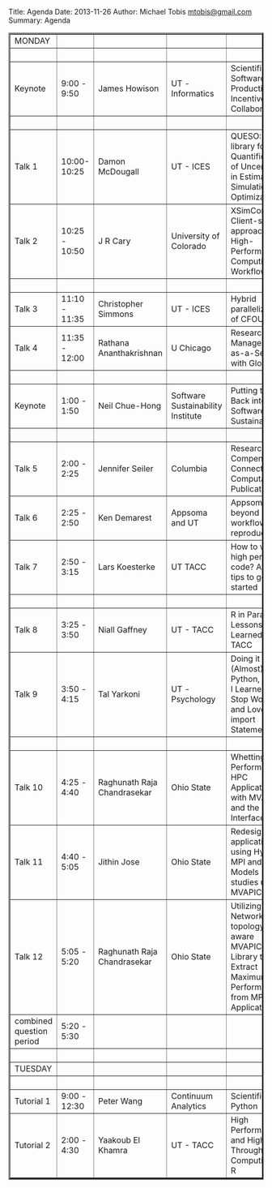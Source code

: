 Title: Agenda
Date: 2013-11-26
Author: Michael Tobis <mtobis@gmail.com>
Summary: Agenda

<table border = "3">
<tr><td>MONDAY</td><td>&nbsp;</td><td>&nbsp;</td><td>&nbsp;</td><td>&nbsp;</td></tr>
<tr><td>&nbsp;</td><td>&nbsp;</td><td>&nbsp;</td><td>&nbsp;</td><td>&nbsp;</td></tr>
<tr><td>Keynote</td><td>9:00 - 9:50</td><td>James Howison</td><td>UT - Informatics</td><td>Scientific Software Production: Incentives and Collaboration
</td></tr>
<tr><td>&nbsp;</td><td>&nbsp;</td><td>&nbsp;</td><td>&nbsp;</td><td>&nbsp;</td></tr>
<tr><td>Talk 1</td>
<td>10:00-10:25</td>
<td>Damon McDougall</td>
<td>UT - ICES</td><td>QUESO:  A C++ library for the Quantification of Uncertainty in Estimation Simulation and Optimization
</td></tr>
<tr><td>Talk 2</td><td>10:25 - 10:50</td><td>J R Cary</td><td>University of Colorado</td><td>XSimComposer: Client-server approach to High-Performance Computing Workflow
</td></tr>
<tr><td>&nbsp;</td><td>&nbsp;</td><td>&nbsp;</td><td>&nbsp;</td><td>&nbsp;</td></tr>
<tr><td>Talk 3</td><td>11:10 - 11:35</td><td>Christopher Simmons</td><td>UT - ICES</td><td>Hybrid parallelization of CFOUR
</td></tr>
<tr><td>Talk 4</td><td>11:35  - 12:00</td><td>Rathana Ananthakrishnan</td><td>U Chicago</td><td>Research Data Management-as-a-Service with Globus
</td></tr>
<tr><td>&nbsp;</td><td>&nbsp;</td><td>&nbsp;</td><td>&nbsp;</td><td>&nbsp;</td></tr>
<tr><td>Keynote</td><td>1:00 - 1:50</td><td>Neil Chue-Hong</td><td>Software Sustainability Institute</td><td>Putting the User Back into Software Sustainability
</td></tr>
<tr><td>&nbsp;</td><td>&nbsp;</td><td>&nbsp;</td><td>&nbsp;</td><td>&nbsp;</td></tr>
<tr><td>Talk 5</td><td>2:00 - 2:25</td><td>Jennifer Seiler</td><td>Columbia</td><td>Research Compendia: Connecting Computation to Publication
</td></tr>
<tr><td>Talk 6</td><td>2:25 - 2:50</td><td>Ken Demarest</td><td>Appsoma and UT</td><td>Appsoma - beyond workflows to reproducibility
</td></tr>
<tr><td>Talk 7</td><td>2:50 - 3:15</td><td>Lars Koesterke</td><td>UT TACC</td><td>How to write high performing code? A few tips to get you started
</td></tr>
<tr><td>&nbsp;</td><td>&nbsp;</td><td>&nbsp;</td><td>&nbsp;</td><td>&nbsp;</td></tr>
<tr><td>Talk 8</td><td>3:25 - 3:50</td>
<td>Niall Gaffney</td><td>UT - TACC</td><td>R in Parallel: Lessons Learned from TACC
</td></tr>
<tr><td>Talk 9</td><td>3:50 - 4:15</td><td>Tal Yarkoni</td><td>UT - Psychology</td><td> Doing it (Almost) All in Python, or How I Learned to Stop Worrying and Love the import Statement
</td></tr>
<tr><td>&nbsp;</td><td>&nbsp;</td><td>&nbsp;</td><td>&nbsp;</td><td>&nbsp;</td></tr>
<tr><td>Talk 10</td><td>4:25 - 4:40</td><td>Raghunath Raja
Chandrasekar</td><td>Ohio State</td><td>Whetting the Performance of HPC Applications with MVAPICH2 and the MPI-T Interface
</td></tr>
<tr><td>Talk 11</td><td>4:40 - 5:05</td><td>Jithin Jose</td><td>Ohio State</td><td>Redesigning applications using Hybrid MPI and PGAS Models - Case studies using MVAPICH2-X
</td></tr>
<tr><td>Talk 12</td><td>5:05 - 5:20</td><td>Raghunath Raja
Chandrasekar</td><td>Ohio State</td><td>Utilizing the Network-topology-aware MVAPICH2 Library to Extract Maximum Performance from MPI Applications
</td></tr>
<tr><td>combined question period</td><td>5:20 - 5:30</td><td>&nbsp;</td><td>&nbsp;</td><td>&nbsp;</td></tr>
<tr><td>&nbsp;</td><td>&nbsp;</td><td>&nbsp;</td><td>&nbsp;</td><td>&nbsp;</td></tr>
<tr><td>TUESDAY</td><td>&nbsp;</td><td>&nbsp;</td><td>&nbsp;</td><td>&nbsp;</td></tr>
<tr><td>&nbsp;</td><td>&nbsp;</td><td>&nbsp;</td><td>&nbsp;</td><td>&nbsp;</td></tr>
<tr><td>Tutorial 1</td><td>9:00 - 12:30</td><td>Peter Wang</td><td>Continuum Analytics</td><td>Scientific Python
</td></tr>
<tr><td>Tutorial 2</td><td>2:00 - 4:30</td><td>Yaakoub El Khamra</td><td>UT - TACC</td><td>High Performance and High Throughput Computing with R
</td></tr>
</table>

